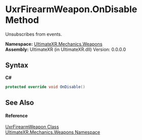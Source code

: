 # UxrFirearmWeapon.OnDisable Method 
 

Unsubscribes from events.

**Namespace:**&nbsp;<a href="N_UltimateXR_Mechanics_Weapons">UltimateXR.Mechanics.Weapons</a><br />**Assembly:**&nbsp;UltimateXR (in UltimateXR.dll) Version: 0.0.0.0

## Syntax

**C#**<br />
``` C#
protected override void OnDisable()
```


## See Also


#### Reference
<a href="T_UltimateXR_Mechanics_Weapons_UxrFirearmWeapon">UxrFirearmWeapon Class</a><br /><a href="N_UltimateXR_Mechanics_Weapons">UltimateXR.Mechanics.Weapons Namespace</a><br />